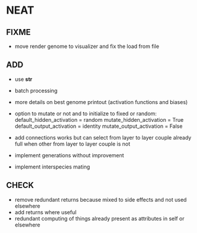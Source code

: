 # NEAT

## FIXME

- move render genome to visualizer  and fix the load from file

## ADD

- use __str__
- batch processing
- more details on best genome printout (activation functions and biases)

- option to mutate or not and to initialize to fixed or random:
    default_hidden_activation  = random
    mutate_hidden_activation   = True
    default_output_activation  = identity
    mutate_output_activation   = False

- add connections works but can select from layer to layer couple already full when other from layer to layer couple is not
- implement generations without improvement
- implement interspecies mating

## CHECK

- remove redundant returns because mixed to side effects and not used elsewhere
- add returns where useful
- redundant computing of things already present as attributes in self or elsewhere
